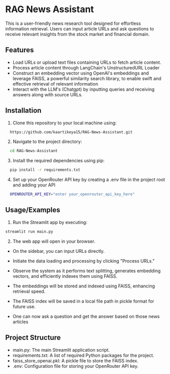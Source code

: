 
# RAG News Assistant 

This is a user-friendly news research tool designed for effortless information retrieval. Users can input article URLs and ask questions to receive relevant insights from the stock market and financial domain.

## Features

- Load URLs or upload text files containing URLs to fetch article content.
- Process article content through LangChain's UnstructuredURL Loader
- Construct an embedding vector using OpenAI's embeddings and leverage FAISS, a powerful similarity search library, to enable swift and effective retrieval of relevant information
- Interact with the LLM's (Chatgpt) by inputting queries and receiving answers along with source URLs.


## Installation

1. Clone this repository to your local machine using:

```bash
  https://github.com/kaartikeya15/RAG-News-Assistant.git
```
2. Navigate to the project directory:

```bash
  cd RAG-News-Assistant
```
3. Install the required dependencies using pip:

```bash
  pip install -r requirements.txt
```
4. Set up your OpenRouter API key by creating a .env file in the project root and adding your API

```bash
  OPENROUTER_API_KEY="enter your_openrouter_api_key_here"
```
## Usage/Examples

1. Run the Streamlit app by executing:
```bash
streamlit run main.py

```

2. The web app will open in your browser.

- On the sidebar, you can input URLs directly.

- Initiate the data loading and processing by clicking "Process URLs."

- Observe the system as it performs text splitting, generates embedding vectors, and efficiently indexes them using FAISS.

- The embeddings will be stored and indexed using FAISS, enhancing retrieval speed.

- The FAISS index will be saved in a local file path in pickle format for future use.
  
- One can now ask a question and get the answer based on those news articles


## Project Structure

- main.py: The main Streamlit application script.
- requirements.txt: A list of required Python packages for the project.
- faiss_store_openai.pkl: A pickle file to store the FAISS index.
- .env: Configuration file for storing your OpenRouter API key.
